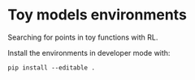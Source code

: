 # Toy models environments
Searching for points in toy functions with RL.

Install the environments in developer mode with:

`pip install --editable .`
